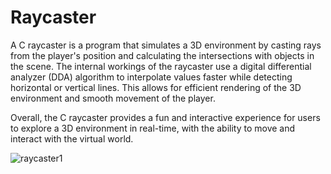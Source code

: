 # Raycaster
A C raycaster is a program that simulates a 3D environment by casting rays from the player's position and calculating the intersections with objects in the scene.
The internal workings of the raycaster use a digital differential analyzer (DDA) algorithm to interpolate values faster while detecting horizontal or vertical lines. This allows for efficient rendering of the 3D environment and smooth movement of the player.

Overall, the C raycaster provides a fun and interactive experience for users to explore a 3D environment in real-time, with the ability to move and interact with the virtual world.

![raycaster1](https://user-images.githubusercontent.com/96767549/232308720-a2355c24-3b05-4f77-9545-b7cc2fc50d62.png)
